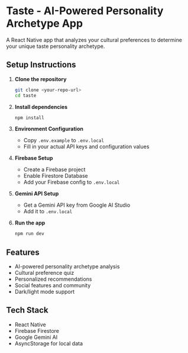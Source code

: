 # Taste - AI-Powered Personality Archetype App

A React Native app that analyzes your cultural preferences to determine your unique taste personality archetype.

## Setup Instructions

1. **Clone the repository**
   ```bash
   git clone <your-repo-url>
   cd taste
   ```

2. **Install dependencies**
   ```bash
   npm install
   ```

3. **Environment Configuration**
   - Copy `.env.example` to `.env.local`
   - Fill in your actual API keys and configuration values

4. **Firebase Setup**
   - Create a Firebase project
   - Enable Firestore Database
   - Add your Firebase config to `.env.local`

5. **Gemini API Setup**
   - Get a Gemini API key from Google AI Studio
   - Add it to `.env.local`

6. **Run the app**
   ```bash
   npm run dev
   ```

## Features

- AI-powered personality archetype analysis
- Cultural preference quiz
- Personalized recommendations
- Social features and community
- Dark/light mode support

## Tech Stack

- React Native
- Firebase Firestore
- Google Gemini AI
- AsyncStorage for local data